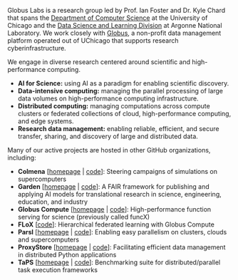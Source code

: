 Globus Labs is a research group led by Prof. Ian Foster and Dr. Kyle Chard that spans the [Department of Computer Science](https://cs.uchicago.edu) at the University of Chicago and the [Data Science and Learning Division](https://www.anl.gov/dsl) at Argonne National Laboratory.
We work closely with [Globus](https://globus.org), a non-profit data management platform operated out of UChicago that supports research cyberinfrastructure.

We engage in diverse research centered around scientific and high-performance computing.
* **AI for Science:** using AI as a paradigm for enabling scientific discovery.
* **Data-intensive computing:** managing the parallel processing of large data volumes on high-performance computing infrastructure.
* **Distributed computing:** managing computations across compute clusters or federated collections of cloud, high-performance computing, and edge systems.
* **Research data management:** enabling reliable, efficient, and secure transfer, sharing, and discovery of large and distributed data.

Many of our active projects are hosted in other GitHub organizations, including:
* **Colmena** [[homepage](https://colmena.readthedocs.io/en/latest/) | [code](https://github.com/exalearn/colmena)]: Steering campaigns of simulations on supercomputers
* **Garden** [[homepage](https://thegardens.ai/) | [code](https://github.com/Garden-AI)]: A FAIR framework for publishing and applying AI models for translational research in science, engineering, education, and industry
* **Globus Compute** [[homepage](https://www.globus.org/compute) | [code](https://github.com/globus/globus-compute)]: High-performance function serving for science (previously called funcX)
* **FLoX** [[code](https://github.com/h-flox)]: Hierarchical federated learning with Globus Compute
* **Parsl** [[homepage](https://parsl-project.org/) | [code](https://github.com/parsl)]: Enabling easy parallelism on clusters, clouds and supercomputers
* **ProxyStore** [[homepage](https://docs.proxystore.dev/) | [code](https://github.com/proxystore/proxystore)]: Facilitating efficient data management in distributed Python applications
* **TaPS** [[homepage](https://taps.proxystore.dev/) | [code](https://github.com/proxystore/taps)]: Benchmarking suite for distributed/parallel task execution frameworks
